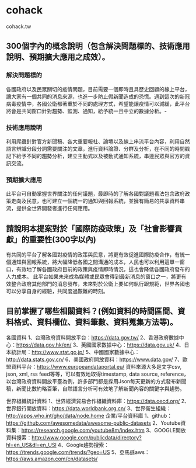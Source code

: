 # cohack
cohack.tw

## 300個字內的概念說明（包含解決問題標的、技術應用說明、預期擴大應用之成效）。

### 解決問題標的
各國政府以及民眾關切的疫情問題，目前需要一個即時且具歷史回顧的線上平台，讓大家有一個共同的消息來源，也進一步防止假新聞造成的恐慌。遇到這次的新冠病毒疫情中，各國公衛都著重於不同的處理方式，希望能讓疫情可以減緩，此平台將會是共同窗口針對趨勢、監測、通知，給予統一且中立的數據分析。-
### 技術應用說明
利用爬蟲針對官方新聞稿、各大重要報社、論壇以及線上串流平台內容，利用自然語言辨識分段分詞需要關注的文章，進行資料論證、分群及分析，在不同的時間戳記下給予不同的趨勢分析，建立主動式以及被動式通知系統，串連民眾與官方的資訊交流。
### 預期擴大應用
此平台可自動掌握世界關注的任何議題，最即時的了解各國對議題看法包含政府政策走向及民意，也可建立一個統一的通知與回報系統，並擁有簡易的共享資料串流，提供全世界開發者進行任何應用。

## 請說明本提案對於「國際防疫政策」及「社會影響貢獻」的重要性(300字以內)
有共同的平台了解各國對疫情的政策與民意，將更有效促進國際防疫合作，有統一個通知與回報系統，將大幅降低各國之間溝通的成本，人民也可以利用這單一窗口，有效地了解各國政府目前的政策與疫情即時情況，這也會降低各國政府發布的人力成本。
此平台如果未來成為媒體或民眾會得到最新消息的窗口之一，將更有效整合政府其他部門的消息發布，未來對於公衛上要如何執行跟規範，世界各國也可以分享自身的經驗，共同度過艱難的時刻。

## 目前掌握了哪些相關資料？(例如資料的時間區間、資料格式、資料欄位、資料筆數、資料蒐集方法等)。
各國資料
1、台灣政府資料開放平台：https://data.gov.tw/
2、香港政府數據中心：https://data.gov.hk/en/
3、英國國家數據中心：https://data.gov.uk/
4、日本統計局：http://www.stat.go.jp/
5、中國國家數據中心：http://data.stats.gov.cn/
6、美國政府開放資料：https://www.data.gov/
7、歐盟資料平台：https://www.europeandataportal.eu/
資料來源大多是文字csv, json, xml, rss feed等等，可以有效地取得timestamp, data source, reference，以台灣政府資料開放平臺為例，許多部門都是採用Json每天更新的方式發布新聞稿，新聞比數約略百筆，自然語言分析可有效地了解新聞內容的關鍵字與趨勢。

世界組織統計資料
1、世界經濟貿易合作組織資料庫：https://data.oecd.org/
2、世界銀行開放資料：https://data.worldbank.org.cn/
3、世界衛生組織：http://apps.who.int/gho/data/node.home
企業/平台資料庫
1、github：https://github.com/awesomedata/awesome-public-datasets
2、Youtube資料集：https://research.google.com/youtube8m/index.htm
3、GOOGLE開放資料搜索：http://www.google.com/publicdata/directory?hl=en_US&dl=en_USl
4、Google趨勢搜索：https://trends.google.com/trends/?geo=US
5、亞馬遜aws：https://aws.amazon.com/cn/datasets/

